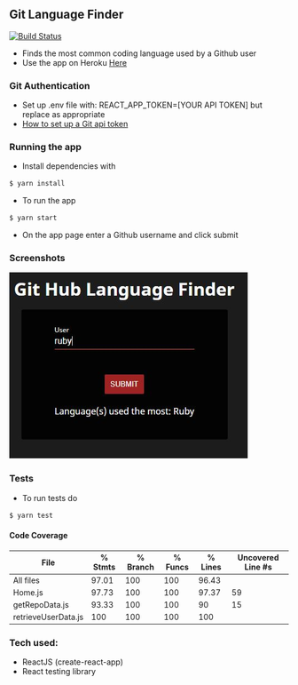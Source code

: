 ## Git Language Finder
[![Build Status](https://travis-ci.com/dm-devtech/git-language-finder.svg?branch=main)](https://travis-ci.com/dm-devtech/git-language-finder)
- Finds the most common coding language used by a Github user
- Use the app on Heroku [Here](https://git-language-finder.herokuapp.com/)

### Git Authentication
- Set up .env file with: REACT_APP_TOKEN=[YOUR API TOKEN] but replace as appropriate
- [How to set up a Git api token](https://docs.github.com/en/github/authenticating-to-github/keeping-your-account-and-data-secure/creating-a-personal-access-token)

### Running the app
- Install dependencies with 
```sh
$ yarn install
```
- To run the app 
```sh
$ yarn start
```
- On the app page enter a Github username and click submit

### Screenshots
![home](screenshots/homepage.JPG) 

### Tests
- To run tests do
```sh
$ yarn test
```

#### Code Coverage
File                 | % Stmts | % Branch | % Funcs | % Lines | Uncovered Line #s 
---------------------|---------|----------|---------|---------|-------------------
All files            |   97.01 |      100 |     100 |   96.43 |                   
 Home.js             |   97.73 |      100 |     100 |   97.37 | 59                
 getRepoData.js      |   93.33 |      100 |     100 |      90 | 15                
 retrieveUserData.js |     100 |      100 |     100 |     100 |                   

### Tech used:
- ReactJS (create-react-app)
- React testing library
